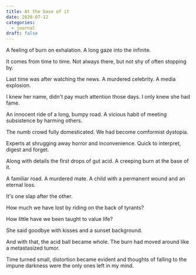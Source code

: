 ```yaml
---
title: At the base of it
date: 2020-07-12
categories:
  - journal
draft: false
---
```


A feeling of burn on exhalation.
A long gaze into the infinite.

It comes from time to time.
Not always there, but not shy of often stopping by.

Last time was after watching the news.
A murdered celebrity. A media explosion.

I knew her name, didn't pay much attention those days.
I only knew she had fame.

An innocent ride of a long, bumpy road.
A vicious habit of meeting subsistence by harming others.

The numb crowd fully domesticated.
We had become comformist dystopia.

Experts at shrugging away horror and inconvenience.
Quick to interpret, digest and forget.

Along with details the first drops of gut acid.
A creeping burn at the base of it.

A familiar road.
A murdered mate.
A child with a permanent wound and an eternal loss.

It's one slap after the other.

How much we have lost by riding on the back of tyrants?

How little have we been taught to value life?

She said goodbye with kisses and a sunset background.

And with that, the acid ball became whole.
The burn had moved around like a metastasized tumor.

Time turned small, distortion became evident and thoughts of falling to the impune darkness were the only ones left in my mind.
